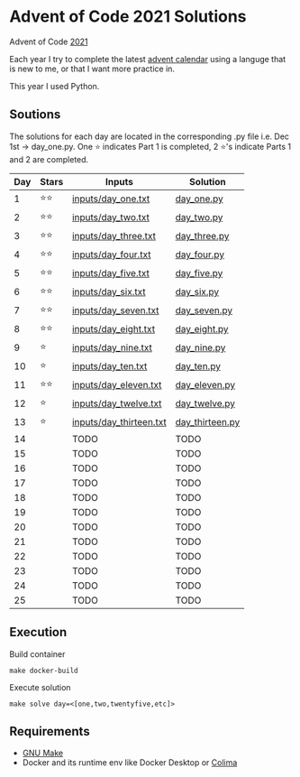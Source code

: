 # Advent of Code 2021 Solutions
Advent of Code [2021](https://adventofcode.com/2021)

Each year I try to complete the latest [advent calendar](https://adventofcode.com/2021/about) using a languge that is new to me, or that I want more practice in.

This year I used Python.

## Soutions
The solutions for each day are located in the corresponding .py file i.e. Dec 1st -> day_one.py.
One :star: indicates Part 1 is completed, 2 :star:'s indicate Parts 1 and 2 are completed.

| Day  | Stars| Inputs | Solution |
| ----- | ----- | -------- | ------ |
| 1  | :star::star: | [inputs/day_one.txt](https://github.com/kspeer825/portfolio/tree/main/projects/advent-solutions/2021/inputs/day_one.txt) | [day_one.py](https://github.com/kspeer825/portfolio/tree/main/projects/advent-solutions/2021/day_one.py) |
| 2  | :star::star: | [inputs/day_two.txt](https://github.com/kspeer825/portfolio/tree/main/projects/advent-solutions/2021/inputs/day_two.txt) | [day_two.py](https://github.com/kspeer825/portfolio/tree/main/projects/advent-solutions/2021/day_two.py) |
| 3  | :star::star: | [inputs/day_three.txt](https://github.com/kspeer825/portfolio/tree/main/projects/advent-solutions/2021/inputs/day_three.txt) | [day_three.py](https://github.com/kspeer825/portfolio/tree/main/projects/advent-solutions/2021/day_three.py) |
| 4  | :star::star: | [inputs/day_four.txt](https://github.com/kspeer825/portfolio/tree/main/projects/advent-solutions/2021/inputs/day_four.txt) | [day_four.py](https://github.com/kspeer825/portfolio/tree/main/projects/advent-solutions/2021/day_four.py) |
| 5  | :star::star: | [inputs/day_five.txt](https://github.com/kspeer825/portfolio/tree/main/projects/advent-solutions/2021/inputs/day_five.txt) | [day_five.py](https://github.com/kspeer825/portfolio/tree/main/projects/advent-solutions/2021/day_five.py) |
| 6  | :star::star: | [inputs/day_six.txt](https://github.com/kspeer825/portfolio/tree/main/projects/advent-solutions/2021/inputs/day_six.txt) | [day_six.py](https://github.com/kspeer825/portfolio/tree/main/projects/advent-solutions/2021/day_six.py) |
| 7  | :star::star: | [inputs/day_seven.txt](https://github.com/kspeer825/portfolio/tree/main/projects/advent-solutions/2021/inputs/day_seven.txt) | [day_seven.py](https://github.com/kspeer825/portfolio/tree/main/projects/advent-solutions/2021/day_seven.py) |
| 8  | :star::star: | [inputs/day_eight.txt](https://github.com/kspeer825/portfolio/tree/main/projects/advent-solutions/2021/inputs/day_eight.txt) | [day_eight.py](https://github.com/kspeer825/portfolio/tree/main/projects/advent-solutions/2021/day_eight.py) |
| 9  | :star: | [inputs/day_nine.txt](https://github.com/kspeer825/portfolio/tree/main/projects/advent-solutions/2021/inputs/day_nine.txt) | [day_nine.py](https://github.com/kspeer825/portfolio/tree/main/projects/advent-solutions/2021/day_nine.py) |
| 10  | :star: | [inputs/day_ten.txt](https://github.com/kspeer825/portfolio/tree/main/projects/advent-solutions/2021/inputs/day_ten.txt) | [day_ten.py](https://github.com/kspeer825/portfolio/tree/main/projects/advent-solutions/2021/day_ten.py) |
| 11  |:star::star: | [inputs/day_eleven.txt](https://github.com/kspeer825/portfolio/tree/main/projects/advent-solutions/2021/inputs/day_eleven.txt) | [day_eleven.py](https://github.com/kspeer825/portfolio/tree/main/projects/advent-solutions/2021/day_eleven.py) |
| 12  | :star: | [inputs/day_twelve.txt](https://github.com/kspeer825/portfolio/tree/main/projects/advent-solutions/2021/inputs/day_twelve.txt) | [day_twelve.py](https://github.com/kspeer825/portfolio/tree/main/projects/advent-solutions/2021/day_twelve.py) |
| 13  | :star: | [inputs/day_thirteen.txt](https://github.com/kspeer825/portfolio/tree/main/projects/advent-solutions/2021/inputs/day_thirteen.txt) | [day_thirteen.py](https://github.com/kspeer825/portfolio/tree/main/projects/advent-solutions/2021/day_thirteen.py) |
| 14  | | TODO | TODO |
| 15  | | TODO | TODO |
| 16  | | TODO | TODO |
| 17  | | TODO | TODO |
| 18  | | TODO | TODO |
| 19  | | TODO | TODO |
| 20  | | TODO | TODO |
| 21  | | TODO | TODO |
| 22  | | TODO | TODO |
| 23  | | TODO | TODO |
| 24  | | TODO | TODO |
| 25  | | TODO | TODO |

## Execution
Build container
```
make docker-build
```
Execute solution
```
make solve day=<[one,two,twentyfive,etc]>
```

## Requirements
 - [GNU Make](https://www.gnu.org/software/make/manual/make.html#Simple-Makefile)
 - Docker and its runtime env like Docker Desktop or [Colima](https://github.com/abiosoft/colima?tab=readme-ov-file#getting-started)
